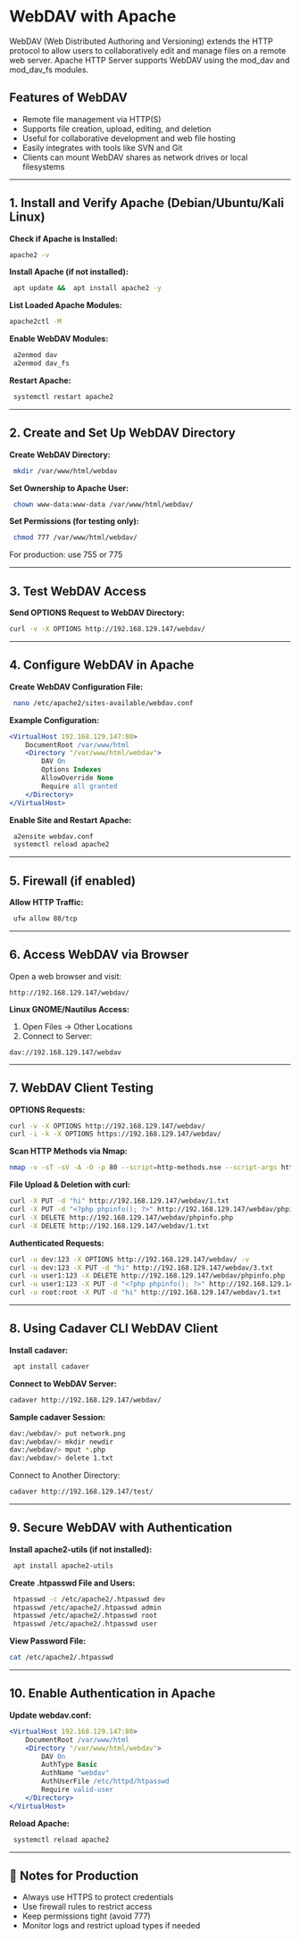 
# WebDAV with Apache
WebDAV (Web Distributed Authoring and Versioning) extends the HTTP protocol to allow users to collaboratively edit and manage files on a remote web server. Apache HTTP Server supports WebDAV using the mod_dav and mod_dav_fs modules.

## Features of WebDAV

- Remote file management via HTTP(S)
- Supports file creation, upload, editing, and deletion
- Useful for collaborative development and web file hosting
- Easily integrates with tools like SVN and Git
- Clients can mount WebDAV shares as network drives or local filesystems

---

## 1. Install and Verify Apache (Debian/Ubuntu/Kali Linux)

**Check if Apache is Installed:**

```bash
apache2 -v
```

**Install Apache (if not installed):**

```bash
 apt update &&  apt install apache2 -y
```

**List Loaded Apache Modules:**

```bash
apache2ctl -M
```

**Enable WebDAV Modules:**

```bash
 a2enmod dav
 a2enmod dav_fs
```

**Restart Apache:**

```bash
 systemctl restart apache2
```

---

## 2. Create and Set Up WebDAV Directory

**Create WebDAV Directory:**

```bash
 mkdir /var/www/html/webdav
```

**Set Ownership to Apache User:**

```bash
 chown www-data:www-data /var/www/html/webdav/
```

**Set Permissions (for testing only):**

```bash
 chmod 777 /var/www/html/webdav/
```

For production: use 755 or 775

---

## 3. Test WebDAV Access

**Send OPTIONS Request to WebDAV Directory:**

```bash
curl -v -X OPTIONS http://192.168.129.147/webdav/
```

---

## 4. Configure WebDAV in Apache

**Create WebDAV Configuration File:**

```bash
 nano /etc/apache2/sites-available/webdav.conf
```

**Example Configuration:**

```apache
<VirtualHost 192.168.129.147:80>
    DocumentRoot /var/www/html
    <Directory "/var/www/html/webdav">
        DAV On
        Options Indexes
        AllowOverride None
        Require all granted
    </Directory>
</VirtualHost>
```

**Enable Site and Restart Apache:**

```bash
 a2ensite webdav.conf
 systemctl reload apache2
```

---

## 5. Firewall (if enabled)

**Allow HTTP Traffic:**

```bash
 ufw allow 80/tcp
```

---

## 6. Access WebDAV via Browser

Open a web browser and visit:

```
http://192.168.129.147/webdav/
```

**Linux GNOME/Nautilus Access:**

1. Open Files → Other Locations
2. Connect to Server:

```
dav://192.168.129.147/webdav
```

---

## 7. WebDAV Client Testing

**OPTIONS Requests:**

```bash
curl -v -X OPTIONS http://192.168.129.147/webdav/
curl -i -k -X OPTIONS https://192.168.129.147/webdav/
```

**Scan HTTP Methods via Nmap:**

```bash
nmap -v -sT -sV -A -O -p 80 --script=http-methods.nse --script-args http-methods.url-path='/webdav/' 192.168.129.147
```

**File Upload & Deletion with curl:**

```bash
curl -X PUT -d "hi" http://192.168.129.147/webdav/1.txt
curl -X PUT -d "<?php phpinfo(); ?>" http://192.168.129.147/webdav/phpinfo.php
curl -X DELETE http://192.168.129.147/webdav/phpinfo.php
curl -X DELETE http://192.168.129.147/webdav/1.txt
```

**Authenticated Requests:**

```bash
curl -u dev:123 -X OPTIONS http://192.168.129.147/webdav/ -v
curl -u dev:123 -X PUT -d "hi" http://192.168.129.147/webdav/3.txt
curl -u user1:123 -X DELETE http://192.168.129.147/webdav/phpinfo.php
curl -u user1:123 -X PUT -d "<?php phpinfo(); ?>" http://192.168.129.147/webdav/phpinfo.php
curl -u root:root -X PUT -d "hi" http://192.168.129.147/webdav/1.txt
```

---

## 8. Using Cadaver CLI WebDAV Client

**Install cadaver:**

```bash
 apt install cadaver
```

**Connect to WebDAV Server:**

```bash
cadaver http://192.168.129.147/webdav/
```

**Sample cadaver Session:**

```bash
dav:/webdav/> put network.png
dav:/webdav/> mkdir newdir
dav:/webdav/> mput *.php
dav:/webdav/> delete 1.txt
```

Connect to Another Directory:

```bash
cadaver http://192.168.129.147/test/
```

---

## 9. Secure WebDAV with Authentication

**Install apache2-utils (if not installed):**

```bash
 apt install apache2-utils
```

**Create .htpasswd File and Users:**

```bash
 htpasswd -c /etc/apache2/.htpasswd dev
 htpasswd /etc/apache2/.htpasswd admin
 htpasswd /etc/apache2/.htpasswd root
 htpasswd /etc/apache2/.htpasswd user
```

**View Password File:**

```bash
cat /etc/apache2/.htpasswd
```

---

## 10. Enable Authentication in Apache

**Update webdav.conf:**

```apache
<VirtualHost 192.168.129.147:80>
    DocumentRoot /var/www/html
    <Directory "/var/www/html/webdav">
        DAV On
        AuthType Basic
        AuthName "webdav"
        AuthUserFile /etc/httpd/htpasswd
        Require valid-user
    </Directory>
</VirtualHost>
```

**Reload Apache:**

```bash
 systemctl reload apache2
```

---

## 🔐 Notes for Production

- Always use HTTPS to protect credentials
- Use firewall rules to restrict access
- Keep permissions tight (avoid 777)
- Monitor logs and restrict upload types if needed

